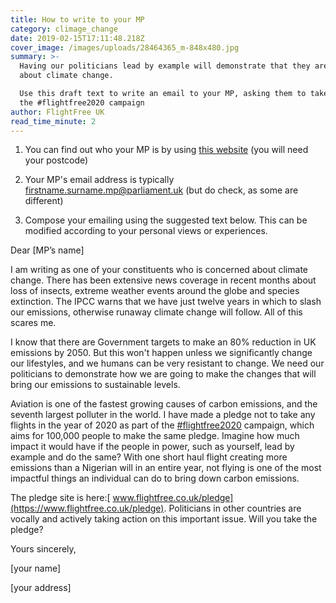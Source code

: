 ```yaml
---
title: How to write to your MP
category: climage_change
date: 2019-02-15T17:11:48.218Z
cover_image: /images/uploads/28464365_m-848x480.jpg
summary: >-
  Having our politicians lead by example will demonstrate that they are serious
  about climate change. 

  Use this draft text to write an email to your MP, asking them to take part in
  the #flightfree2020 campaign
author: FlightFree UK
read_time_minute: 2
---
```

1. You can find out who your MP is by using [this website](https://www.parliament.uk/mps-lords-and-offices/mps/) (you will need your postcode)



2. Your MP's email address is typically firstname.surname.mp@parliament.uk (but do check, as some are different)



3. Compose your emailing using the suggested text below. This can be modified according to your personal views or experiences.



Dear \[MP’s name]



I am writing as one of your constituents who is concerned about climate change. There has been extensive news coverage in recent months about loss of insects, extreme weather events around the globe and species extinction. The IPCC warns that we have just twelve years in which to slash our emissions, otherwise runaway climate change will follow. All of this scares me.



I know that there are Government targets to make an 80% reduction in UK emissions by 2050. But this won't happen unless we significantly change our lifestyles, and we humans can be very resistant to change. We need our politicians to demonstrate how we are going to make the changes that will bring our emissions to sustainable levels.



Aviation is one of the fastest growing causes of carbon emissions, and the seventh largest polluter in the world. I have made a pledge not to take any flights in the year of 2020 as part of the [\#flightfree2020](https://www.flightfree.co.uk/blog/search/.hash.flightfree2020) campaign, which aims for 100,000 people to make the same pledge. Imagine how much impact it would have if the people in power, such as yourself, lead by example and do the same? With one short haul flight creating more emissions than a Nigerian will in an entire year, not flying is one of the most impactful things an individual can do to bring down carbon emissions.



The pledge site is here:[ www.flightfree.co.uk/pledge](https://www.flightfree.co.uk/pledge). Politicians in other countries are vocally and actively taking action on this important issue. Will you take the pledge?



Yours sincerely,



\[your name]

\[your address]
